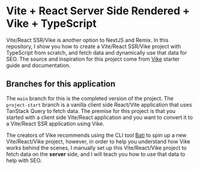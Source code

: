 # Vite + React Server Side Rendered + Vike + TypeScript

Vite/React SSR/Vike is another option to NextJS and Remix. In this repository, I show you how to create a Vite/React SSR/Vike project with TypeScript from scratch, and fetch data and dynamically use that data for SEO. The source and inspiration for this project come from [Vike](https://vike.dev/) starter guide and documentation.

## Branches for this application

The `main` branch for this is the completed version of the project. The `project-start` branch is a vanilla client side React/Vite application that uses TanStack Query to fetch data. The premise for this project is that you started with a client side Vite/React application and you want to convert it to a Vite/React SSR application using Vike.

The creators of Vike recommends using the CLI tool [Bati](https://batijs.dev/) to spin up a new Vite/React/Vike project, however, in order to help you understand how Vike works behind the scenes, I manually set up this Vite/React/Vike project to fetch data on the **server** side, and I will teach you how to use that data to help with SEO.
